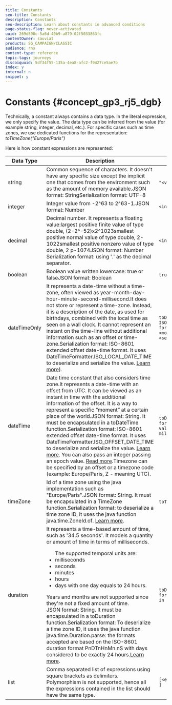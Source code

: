 ```yaml
---
title: Constants
seo-title: Constants
description: Constants
seo-description: Learn about constants in advanced conditions
page-status-flag: never-activated
uuid: 269d590c-5a6d-40b9-a879-02f5033863fc
contentOwner: sauviat
products: SG_CAMPAIGN/CLASSIC
audience: rns
content-type: reference
topic-tags: journeys
discoiquuid: 5df34f55-135a-4ea8-afc2-f9427ce5ae7b
index: y
internal: n
snippet: y
---
```


# Constants {#concept_gp3_rj5_dgb}

Technically, a constant always contains a data type. In the literal expression, we only specify the value. The data type can be inferred from the value (for example string, integer, decimal, etc.). For specific cases such as time zones, we use dedicated functions for the representation: _toTimeZone("Europe/Paris")_

Here is how constant expressions are represented:

|Data Type|Description|Literal Representation|Example|
|--- |--- |--- |--- |
|string|Common sequence of characters. It doesn't have any specific size except the implicit one that comes from the environment such as the amount of memory available.JSON format: StringSerialization format: UTF-8|`"<value>"` `'<value>'`|`"hello world"` `'hello world'`|
|integer|Integer value from -2^63 to 2^63-1.JSON format: Number|`<integer value>`|42|
|decimal|Decimal number. It represents a floating value:largest positive finite value of type double, (2-2^-52)x2^1023smallest positive normal value of type double, 2-1022smallest positive nonzero value of type double, 2 p-1074JSON format: Number Serialization format: using '.' as the decimal separator.|`<integer value>.<integer value>`|`3.14`|
|boolean|Boolean value written lowercase: true or falseJSON format: Boolean|`true` `false`|`true`|
|dateTimeOnly|It represents a date-time without a time-zone, often viewed as year-month-day-hour-minute-second-millisecond.It does not store or represent a time-zone. Instead, it is a description of the date, as used for birthdays, combined with the local time as seen on a wall clock. It cannot represent an instant on the time-line without additional information such as an offset or time-zone.Serialization format: ISO-8601 extended offset date-time format. It uses DateTimeFormatter.ISO_LOCAL_DATE_TIME to deserialize and serialize the value. [Learn more](https://docs.oracle.com/javase/8/docs/api/java/time/format/DateTimeFormatter.html#ISO_LOCAL_DATE_TIME)).|`toDateTimeOnly("<dateTimeOnly in ISO-8601 format>")``toDateTimeOnly(<year>, <month>, <day>, <hour>, <minute>, <second>)`|`toDateTimeOnly("1977-04-22T06:00:00")``toDateTimeOnly(1977, 4, 22, 6, 0, 0")`Examples of serialized dateTimeOnly:<li>`2011-12-03T15:15:30``2011-12-03T15:15:30.123`|
|dateTime|Date time constant that also considers time zone.It represents a date-time with an offset from UTC. It can be viewed as an instant in time with the additional information of the offset. It is a way to represent a specific “moment” at a certain place of the world.JSON format: String. It must be encapsulated in a toDateTime function.Serialization format: ISO-8601 extended offset date-time format. It uses DateTimeFormatter.ISO_OFFSET_DATE_TIME to deserialize and serialize the value. [Learn more](https://docs.oracle.com/javase/8/docs/api/java/time/format/DateTimeFormatter.html#ISO_OFFSET_DATE_TIME). You can also pass an integer passing an epoch value. [Read more](https://www.epochconverter.com/).Timezone can be specified by an offset or a timezone code (example: Europe/Paris, Z - meaning UTC).|`toDateTime("<dateTime in ISO-8601 format>")``toDateTime(<integer value of an epoch in milliseconds>)`|toDateTime("1977-04-22T06:00:00Z")toDateTime("2011-12-03T15:15:30Z")toDateTime("2011-12-03T15:15:30.123Z")toDateTime("2011-12-03T15:15:30.123+02:00")toDateTime("2011-12-03T15:15:30.123-00:20")toDateTime(1560762190189)|
|timeZone|Id of a time zone using the java implementation such as "Europe/Paris".JSON format: String. It must be encapsulated in a TimeZone function.Serialization format: to deserialize a time zone ID, it uses the java function java.time.ZoneId.of. [Learn more](https://docs.oracle.com/javase/8/docs/api/java/time/ZoneId.html#of-java.lang.String-).|`toTimeZone("<time zone id>"`)|toTimeZone("Europe/Paris")|
|duration|It represents a time-based amount of time, such as '34.5 seconds'. It models a quantity or amount of time in terms of milliseconds. <ul>The supported temporal units are:<li>milliseconds</li><li>seconds</li><li>minutes</li><li>hours</li><li>days with one day equals to 24 hours.</li></ul>Years and months are not supported since they're not a fixed amount of time.</br>JSON format: String. It must be encapsulated in a toDuration function.Serialization format: To deserialize a time zone ID, it uses the java function java.time.Duration.parse: the formats accepted are based on the ISO-8601 duration format PnDTnHnMn.nS with days considered to be exactly 24 hours.[Learn more](https://docs.oracle.com/javase/8/docs/api/java/time/Duration.html#parse-java.lang.CharSequence-).|`toDuration("<duration in ISO-8601 format>")``toDuration(<duration in milliseconds>)`|`toDuration("PT5S") // 5 seconds``toDuration(500) // 500mstoDuration("PT20.345S") -- parses as "20.345 seconds"``toDuration("PT15M")     -- parses as "15 minutes" (where a minute is 60 seconds)``toDuration("PT10H")     -- parses as "10 hours" (where an hour is 3600 seconds)``toDuration("P2D")       -- parses as "2 days" (where a day is 24 hours or 86400 seconds)``toDuration("P2DT3H4M")  -- parses as "2 days, 3 hours and 4 minutes"``toDuration("P-6H3M")    -- parses as "-6 hours and +3 minutes"``toDuration("-P6H3M")    -- parses as "-6 hours and -3 minutes"``toDuration("-P-6H+3M")  -- parses as "+6 hours and -3 minutes"`|
|list|Comma separated list of expressions using square brackets as delimiters. Polymorphism is not supported, hence all the expressions contained in the list should have the same type.|`[<expression>, <expression>, ... ]`|["value1","value2"][3,5][toDuration(500),toDuration(800)]|
